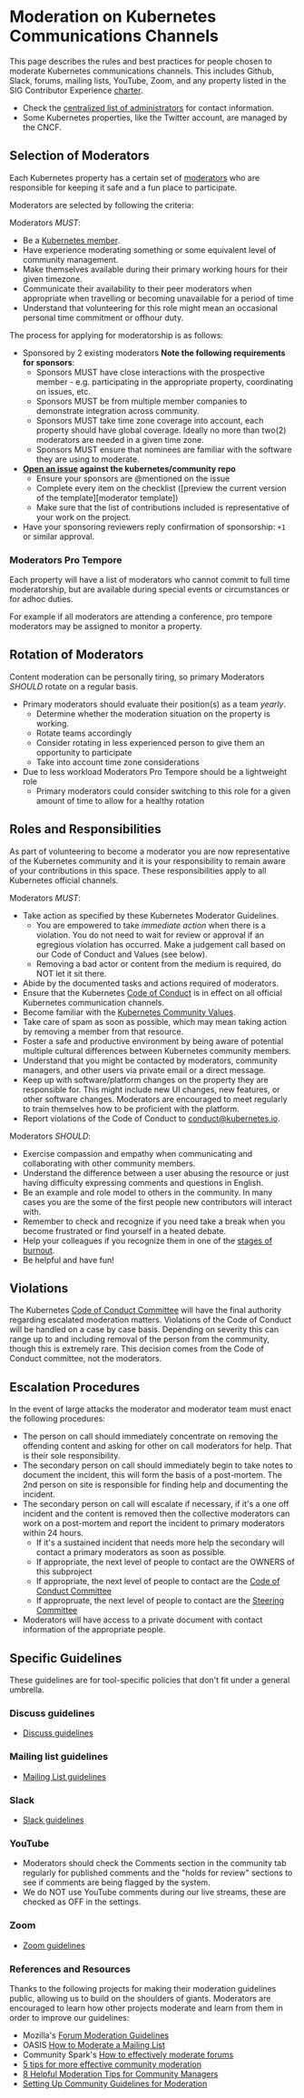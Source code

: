 # Moderation on Kubernetes Communications Channels

This page describes the rules and best practices for people chosen to moderate
Kubernetes communications channels. This includes Github, Slack, forums, mailing
lists, YouTube, Zoom, and any property listed in the SIG Contributor Experience
[charter](/sig-contributor-experience/charter.md#code-binaries-and-services). 

- Check the [centralized list of administrators] for contact information.
- Some Kubernetes properties, like the Twitter account, are managed by the CNCF.

## Selection of Moderators

Each Kubernetes property has a certain set of [moderators](./moderators.md) who
are responsible for keeping it safe and a fun place to participate. 

Moderators are selected by following the criteria:

Moderators _MUST_:

- Be a [Kubernetes member](/community-membership.md).
- Have experience moderating something or some equivalent level of community
  management. 
- Make themselves available during their primary working hours for their given
  timezone.
- Communicate their availability to their peer moderators when appropriate when
  travelling or becoming unavailable for a period of time
- Understand that volunteering for this role might mean an occasional personal
  time commitment or offhour duty.

The process for applying for moderatorship is as follows:

- Sponsored by 2 existing moderators **Note the following requirements for
  sponsors**:
    - Sponsors MUST have close interactions with the prospective member - e.g.
      participating in the appropriate property, coordinating on issues, etc.
    - Sponsors MUST be from multiple member companies to demonstrate integration
      across community.
    - Sponsors MUST take time zone coverage into account, each property should
      have global coverage. Ideally no more than two(2) moderators are needed in
      a given time zone.
    - Sponsors MUST ensure that nominees are familiar with the software they are
      using to moderate.
- **[Open an issue][moderator request] against the kubernetes/community repo**
   - Ensure your sponsors are @mentioned on the issue
   - Complete every item on the checklist ([preview the current version of the
     template][moderator template])
   - Make sure that the list of contributions included is representative of your
     work on the project.
- Have your sponsoring reviewers reply confirmation of sponsorship: `+1` or
  similar approval.

### Moderators Pro Tempore

Each property will have a list of moderators who cannot commit to full time
moderatorship, but are available during special events or circumstances or for
adhoc duties. 

For example if all moderators are attending a conference, pro tempore moderators
may be assigned to monitor a property.

## Rotation of Moderators

Content moderation can be personally tiring, so primary Moderators _SHOULD_
rotate on a regular basis.

- Primary moderators should evaluate their position(s) as a team _yearly_.
  - Determine whether the moderation situation on the property is working. 
  - Rotate teams accordingly
  - Consider rotating in less experienced person to give them an opportunity to
    participate
  - Take into account time zone considerations
- Due to less workload Moderators Pro Tempore should be a lightweight role
  - Primary moderators could consider switching to this role for a given amount
    of time to allow for a healthy rotation

## Roles and Responsibilities

As part of volunteering to become a moderator you are now representative of the
Kubernetes community and it is your responsibility to remain aware of your
contributions in this space. These responsibilities apply to all Kubernetes
official channels.

Moderators _MUST_:   

- Take action as specified by these Kubernetes Moderator Guidelines.
  - You are empowered to take _immediate action_ when there is a violation. You
    do not need to wait for review or approval if an egregious violation has
    occurred. Make a judgement call based on our Code of Conduct and Values (see
    below).
  - Removing a bad actor or content from the medium is required, do NOT let it
    sit there.
- Abide by the documented tasks and actions required of moderators.
- Ensure that the Kubernetes [Code of Conduct] is in effect on all official
  Kubernetes communication channels.
- Become familiar with the [Kubernetes Community Values].
- Take care of spam as soon as possible, which may mean taking action by
  removing a member from that resource.
- Foster a safe and productive environment by being aware of potential multiple
  cultural differences between Kubernetes community members.
- Understand that you might be contacted by moderators, community managers, and
  other users via private email or a direct message.
- Keep up with software/platform changes on the property they are responsible
  for. This might include new UI changes, new features, or other software
  changes. Moderators are encouraged to meet regularly to train themselves how
  to be proficient with the platform.  
- Report violations of the Code of Conduct to <conduct@kubernetes.io>.

Moderators _SHOULD_: 

- Exercise compassion and empathy when communicating and collaborating with
  other community members.
- Understand the difference between a user abusing the resource or just having
  difficulty expressing comments and questions in English.
- Be an example and role model to others in the community. In many cases you are
  the some of the first people new contributors will interact with.
- Remember to check and recognize if you need take a break when you become
  frustrated or find yourself in a heated debate.
- Help your colleagues if you recognize them in one of the [stages of burnout].
- Be helpful and have fun!


## Violations

The Kubernetes [Code of Conduct Committee] will have the final authority
regarding escalated moderation matters. Violations of the Code of Conduct will
be handled on a case by case basis. Depending on severity this can range up to
and including removal of the person from the community, though this is extremely
rare. This decision comes from the Code of Conduct committee, not the moderators. 

## Escalation Procedures

In the event of large attacks the moderator and moderator team must enact the
following procedures:

- The person on call should immediately concentrate on removing the offending
  content and asking for other on call moderators for help. That is their sole
  responsibility. 
- The secondary person on call should immediately begin to take notes to
  document the incident, this will form the basis of a post-mortem. The 2nd
  person on site is responsible for finding help and documenting the incident. 
- The secondary person on call will escalate if necessary, if it's a one off
  incident and the content is removed then the collective moderators can work on
  a post-mortem and report the incident to primary moderators within 24 hours.
  - If it's a sustained incident that needs more help the secondary will contact
    a primary moderators as soon as possible.
  - If appropriate, the next level of people to contact are the OWNERS of this
    subproject
  - If appropriate, the next level of people to contact are the [Code of Conduct
    Committee]
  - If appropruate, the next level of people to contact are the [Steering
    Committee]
- Moderators will have access to a private document with contact information of
  the appropriate people.

## Specific Guidelines

These guidelines are for tool-specific policies that don't fit under a general
umbrella.

### Discuss guidelines

- [Discuss guidelines](./discuss-guidelines.md)

### Mailing list guidelines

- [Mailing List guidelines](./mailing-list-guidelines.md)

### Slack

- [Slack guidelines](./slack-guidelines.md)

### YouTube

- Moderators should check the Comments section in the community tab regularly for
published comments and the "holds for review" sections to see if comments are being flagged by the system.
- We do NOT use YouTube comments during our live streams, these are checked as OFF in the settings. 

### Zoom 

- [Zoom guidelines](./zoom-guidelines.md)

### References and Resources

Thanks to the following projects for making their moderation guidelines public,
allowing us to build on the shoulders of giants. Moderators are encouraged to
learn how other projects moderate and learn from them in order to improve our
guidelines:

- Mozilla's [Forum Moderation
  Guidelines](https://support.mozilla.org/en-US/kb/moderation-guidelines)
- OASIS [How to Moderate a Mailing
  List](https://www.oasis-open.org/khelp/kmlm/user_help/html/mailing_list_moderation.html)
- Community Spark's [How to effectively moderate
  forums](http://www.communityspark.com/how-to-effectively-moderate-forums/)
- [5 tips for more effective community
  moderation](https://www.socialmediatoday.com/social-business/5-tips-more-effective-community-moderation)
- [8 Helpful Moderation Tips for Community
  Managers](https://sproutsocial.com/insights/tips-community-managers/)
- [Setting Up Community Guidelines for
  Moderation](https://www.getopensocial.com/blog/community-management/setting-community-guidelines-moderation)

[centralized list of administrators]: ./moderators.md#mailing-lists 
[Code of Conduct]: /code-of-conduct.md 
[Kubernetes Community Values]: /values.md 
[stages of burnout]: https://opensource.com/business/15/12/avoid-burnout-live-happy
[Code of Conduct Committee]: /committee-code-of-conduct 
[Steering Committee]: /committee-steering
[moderator request]: https://github.com/kubernetes/community/issues/new/choose
